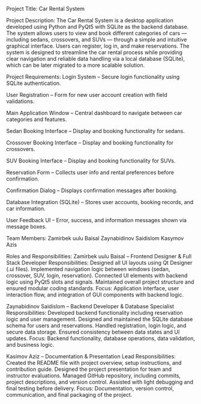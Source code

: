 Project Title:
Car Rental System

Project Description:
The Car Rental System is a desktop application developed using Python and PyQt5 with SQLite as the backend database. The system allows users to view and book different categories of cars — including sedans, crossovers, and SUVs — through a simple and intuitive graphical interface.
Users can register, log in, and make reservations. The system is designed to streamline the car rental process while providing clear navigation and reliable data handling via a local database (SQLite), which can be later migrated to a more scalable solution.

Project Requirements:
Login System – Secure login functionality using SQLite authentication.

User Registration – Form for new user account creation with field validations.

Main Application Window – Central dashboard to navigate between car categories and features.

Sedan Booking Interface – Display and booking functionality for sedans.

Crossover Booking Interface – Display and booking functionality for crossovers.

SUV Booking Interface – Display and booking functionality for SUVs.

Reservation Form – Collects user info and rental preferences before confirmation.

Confirmation Dialog – Displays confirmation messages after booking.

Database Integration (SQLite) – Stores user accounts, booking records, and car information.

User Feedback UI – Error, success, and information messages shown via message boxes.

Team Members:
Zamirbek uulu Baisal
Zaynabidinov Saidislom
Kasymov Azis

Roles and Responsibilities:
Zamirbek uulu Baisal – Frontend Designer & Full Stack Developer
Responsibilities:
Designed all UI layouts using Qt Designer (.ui files).
Implemented navigation logic between windows (sedan, crossover, SUV, login, reservation).
Connected UI elements with backend logic using PyQt5 slots and signals.
Maintained overall project structure and ensured modular coding standards.
Focus: Application interface, user interaction flow, and integration of GUI components with backend logic.

Zaynabidinov Saidislom – Backend Developer & Database Specialist
Responsibilities:
Developed backend functionality including reservation logic and user management.
Designed and maintained the SQLite database schema for users and reservations.
Handled registration, login logic, and secure data storage.
Ensured consistency between data states and UI updates.
Focus: Backend functionality, database operations, data validation, and business logic.

Kasimov Aziz – Documentation & Presentation Lead
Responsibilities:
Created the README file with project overview, setup instructions, and contribution guide.
Designed the project presentation for team and instructor evaluations.
Managed GitHub repository, including commits, project descriptions, and version control.
Assisted with light debugging and final testing before delivery.
Focus: Documentation, version control, communication, and final packaging of the project.
